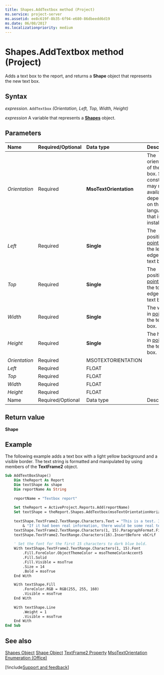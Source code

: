 ```yaml
---
title: Shapes.AddTextbox method (Project)
ms.service: project-server
ms.assetid: ee8c619f-8b35-6f94-e680-86dbeedd6d19
ms.date: 06/08/2017
ms.localizationpriority: medium
---
```



# Shapes.AddTextbox method (Project)
Adds a text box to the report, and returns a **Shape** object that represents the new text box.

## Syntax

_expression_. `AddTextbox` _(Orientation,_ _Left,_ _Top,_ _Width,_ _Height)_

_expression_ A variable that represents a **[Shapes](Project.Shapes.md)** object.


## Parameters



|Name|Required/Optional|Data type|Description|
|:-----|:-----|:-----|:-----|
| _Orientation_|Required|**MsoTextOrientation**|The orientation of the text box. Some constants may not be available, depending on the language that is installed.|
| _Left_|Required|**Single**|The position, in [points](../language/glossary/vbe-glossary.md#point), of the left edge of the text box.|
| _Top_|Required|**Single**|The position, in [points](../language/glossary/vbe-glossary.md#point), of the top edge of the text box.|
| _Width_|Required|**Single**|The width, in [points](../language/glossary/vbe-glossary.md#point), of the text box.|
| _Height_|Required|**Single**|The height, in [points](../language/glossary/vbe-glossary.md#point), of the text box.|
| _Orientation_|Required|MSOTEXTORIENTATION||
| _Left_|Required|FLOAT||
| _Top_|Required|FLOAT||
| _Width_|Required|FLOAT||
| _Height_|Required|FLOAT||
|Name|Required/Optional|Data type|Description|

## Return value

 **Shape**


## Example

The following example adds a text box with a light yellow background and a visible border. The text string is formatted and manipulated by using members of the **TextFrame2** object.


```vb
Sub AddTextBoxShape()
    Dim theReport As Report
    Dim textShape As shape
    Dim reportName As String
    
    reportName = "Textbox report"
    
    Set theReport = ActiveProject.Reports.Add(reportName)
    Set textShape = theReport.Shapes.AddTextbox(msoTextOrientationHorizontal, 30, 50, 300, 100)
    
    textShape.TextFrame2.TextRange.Characters.Text = "This is a test. It's only a test. " _
        & "If it had been real information, there would be some real text here."
    textShape.TextFrame2.TextRange.Characters(1, 15).ParagraphFormat.FirstLineIndent = 10
    textShape.TextFrame2.TextRange.Characters(16).InsertBefore vbCrLf
    
    ' Set the font for the first 15 characters to dark blue bold.
    With textShape.TextFrame2.TextRange.Characters(1, 15).Font
        .Fill.ForeColor.ObjectThemeColor = msoThemeColorAccent5
        .Fill.Solid
        .Fill.Visible = msoTrue
        .Size = 14
        .Bold = msoTrue
    End With

    With textShape.Fill
        .ForeColor.RGB = RGB(255, 255, 160)
        .Visible = msoTrue
    End With
   
    With textShape.Line
        .Weight = 1
        .Visible = msoTrue
    End With
End Sub
```


## See also


[Shapes Object](Project.shapes.md)
[Shape Object](Project.shape.md)
[TextFrame2 Property](Project.shape.textframe2.md)
[MsoTextOrientation Enumeration (Office)](https://msdn.microsoft.com/library/office/ff862778%28v=office.15%29)

[!include[Support and feedback](~/includes/feedback-boilerplate.md)]
